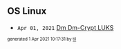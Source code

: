 ## OS Linux


* <code>Apr 01, 2021</code> [Dm Dm-Crypt LUKS](2021-04-01T10-13-55-dm-dm-crypt-luks.md)

<sup><sub>generated 1 Apr 2021 10:17:31 by <a href='https://github.com/senorprogrammer/til'>til</a></sub></sup>
